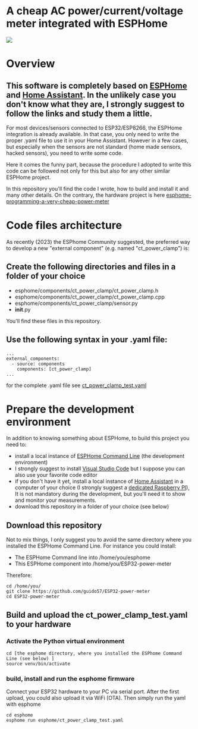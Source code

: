 # A cheap AC power/current/voltage meter integrated with ESPHome
![](https://cdn.hackaday.io/images/6278781722196728543.png)

# Overview

## This software is completely based on [ESPHome](https://esphome.io/) and [Home Assistant](https://www.home-assistant.io/). In the unlikely case you don't know what they are, I strongly suggest to follow the links and study them a little.

For most devices/sensors connected to ESP32/ESP8266, the ESPHome integration is already available. In that case, you only need to write the proper .yaml file to use it in your Home Assistant.
However in a few cases, but especially when the sensors are not standard (home made sensors, hacked sensors), you need to write some code. 

Here it comes the funny part, because the procedure I adopted to write this code can be followed not only for this but also for any other similar ESPHome project. 

In this repository you'll find the code I wrote, how to build and install it and many other details. 
On the contrary, the hardware project is here
[esphome-programming-a-very-cheap-power-meter](https://hackaday.io/project/197097-esphome-programming-a-very-cheap-power-meter)

# Code files architecture

As recently (2023) the ESPhome Community suggested, the preferred way to develop a new "external component" (e.g. named "ct_power_clamp") is:

## Create the following directories and files in a folder of your choice

* esphome/components/ct_power_clamp/ct_power_clamp.h
* esphome/components/ct_power_clamp/ct_power_clamp.cpp 
* esphome/components/ct_power_clamp/sensor.py
* __init__.py

You'll find these files in this repository.

## Use the following syntax in your .yaml file:

```
...
external_components:
  - source: components
    components: [ct_power_clamp]
...
```
for the complete .yaml file see [ct_power_clamp_test.yaml](esphome/ct_power_clamp_test.yaml
)

# Prepare the development environment

In addition to knowing something about ESPHome, to build this project you need to:

* install a local instance of [ESPHome Command Line](https://esphome.io/guides/installing_esphome#linux) (the development environment)
* I strongly suggest to install [Visual Studio Code](https://code.visualstudio.com/) but I suppose you can also use your favorite code editor
* if you don't have it yet, install a local instance of [Home Assistant](https://www.home-assistant.io/installation/) in a computer of your choice (I strongly suggest a [dedicated Raspberry PI](https://www.home-assistant.io/installation/#diy-with-raspberry-pi)), It is not mandatory during the development, but you'll need it to show and monitor your measurements.
* download this repository in a folder of your choice (see below)

## Download this repository

Not to mix things, I only suggest you to avoid the same directory where you installed the ESPHome Command Line.
  For instance you could install:
  * The ESPHome Command line into /home/you/esphome
  * This ESPHome component into /home/you/ESP32-power-meter
    
Therefore:
```
cd /home/you/
git clone https://github.com/guido57/ESP32-power-meter
cd ESP32-power-meter
```

## Build and upload the ct_power_clamp_test.yaml to your hardware

### Activate the Python virtual environment

```
cd [the esphome directory, where you installed the ESPhome Command Line (see below) ]
source venv/bin/activate
```
### build, install and run the esphome firmware

Connect your ESP32 hardware to your PC via serial port.
After the first upload, you could also upload it via WiFi (OTA).
Then simply run the yaml with esphome

```
cd esphome
esphome run esphome/ct_power_clamp_test.yaml
```
 


 
